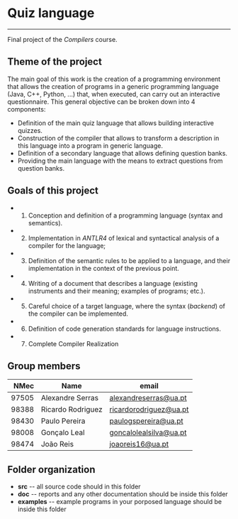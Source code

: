 # Quiz language

-----

Final project of the *Compilers* course.

## Theme of the project

The main goal of this work is the creation of a programming environment that allows the creation of programs in a generic programming language (Java, C++, Python, ...) that, when executed, can carry out an interactive questionnaire.
This general objective can be broken down into 4 components:

- Definition of the main quiz language that allows building interactive quizzes.
- Construction of the compiler that allows to transform a description in this language into a program in generic language.
- Definition of a secondary language that allows defining question banks.
- Providing the main language with the means to extract questions from question banks.

## Goals of this project

- 1. Conception and definition of a programming language (syntax and semantics).
- 2. Implementation in *ANTLR4* of lexical and syntactical analysis of a compiler for the language;
- 3. Definition of the semantic rules to be applied to a language, and their implementation in the context of the previous point.
- 4. Writing of a document that describes a language (existing instruments and their meaning; examples of programs; etc.).
- 5. Careful choice of a target language, where the syntax (*backend*) of the compiler can be implemented.
- 6. Definition of code generation standards for language instructions.
- 7. Complete Compiler Realization

## Group members

| NMec | Name | email |
|--:|---|---|
| 97505 | Alexandre Serras | alexandreserras@ua.pt |
| 98388 | Ricardo Rodriguez | ricardorodriguez@ua.pt |
| 98430 | Paulo Pereira | paulogspereira@ua.pt |
| 98008 | Gonçalo Leal | goncalolealsilva@ua.pt |
| 98474 | João Reis | joaoreis16@ua.pt |

## Folder organization

- **src** -- all source code should in this folder
- **doc** -- reports and any other documentation should be inside this folder
- **examples** -- example programs in your porposed language should be inside this folder
